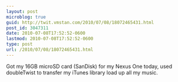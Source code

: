 ```yaml
---
layout: post
microblog: true
guid: http://twit.vmstan.com/2010/07/08/18072465431.html
post_id: 3047311
date: 2010-07-08T17:52:52-0600
lastmod: 2010-07-08T17:52:52-0600
type: post
url: /2010/07/08/18072465431.html
---
```

Got my 16GB microSD card (SanDisk) for my Nexus One today, used doubleTwist to transfer my iTunes library load up all my music.

